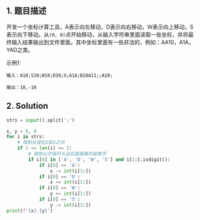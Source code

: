 ## 1. 题目描述

开发一个坐标计算工具，A表示向左移动，D表示向右移动，W表示向上移动，S表示向下移动。从`(0, 0)`点开始移动，从输入字符串里面读取一些坐标，并将最终输入结果输出到文件里面。其中坐标里面有一些非法的，例如：AA10，A1A，YAD之类。

示例1:

```
输入：A10;S20;W10;D30;X;A1A;B10A11;;A10;

输出：10,-10
```



## 2. Solution

```python
strs = input().split(';')

x, y = 0, 0
for i in strs:
    # 限制长度在2和3之间
    if 2 <= len(i) <= 3:
        # 限制以字母开头且后面跟着的是数字
        if i[0] in ['A', 'D', 'W', 'S'] and i[1:].isdigit():
            if i[0] == 'A':
                x -= int(i[1:])
            if i[0] == 'D':
                x += int(i[1:])
            if i[0] == 'W':
                y += int(i[1:])
            if i[0] == 'S':
                y -= int(i[1:])
print(f"{x},{y}")
```

